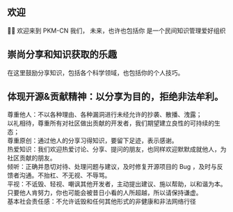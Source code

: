 ## 欢迎
🙋‍♀️ 欢迎来到 PKM-CN
我们，
未来，也许也包括你
是一个民间知识管理爱好组织

## 崇尚分享和知识获取的乐趣
在这里鼓励分享知识，包括各个科学领域，也包括你的个人技巧。

## 体现开源&贡献精神：以分享为目的，拒绝非法牟利。
尊重他人：不以各种理由、各种漏洞进行未经允许的抄袭、散播、洩露；<br>
以礼相待，尊重所有对社区做出贡献的开发者，我们期望建立良性的可持续的生态；<br>
尊重原创：通过他人的分享习得知识，要留下足迹，表示感谢。<br>
热爱知识：我们欢迎热爱讨论、分享、提问的朋友，也同样欢迎默默成就他人，为社区贡献的朋友。<br>
倾听：正确并恳切对待、处理问题与建议，及时修复开源项目的 Bug ，及时与反馈者沟通。不抬杠、不无视、不辱骂。<br>
平视：不诋毁、轻视、嘲讽其他开发者，主动提出建议、施以帮助，以和谐为本。只要他人肯努力，你也可能会被昔日小看的人所超越，所以请保持谦虚。<br>
基本社会责任感：不允许诋毁和任何其他形式的非健康和非法网络行径<br>
